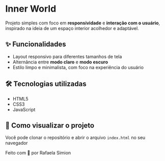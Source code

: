 # Inner World

Projeto simples com foco em **responsividade** e **interação com o usuário**, inspirado na ideia de um espaço interior acolhedor e adaptável.

## ✨ Funcionalidades

- Layout responsivo para diferentes tamanhos de tela
- Alternância entre **modo claro** e **modo escuro** 
- Estilo limpo e minimalista, com foco na experiência do usuário

## 🛠️ Tecnologias utilizadas

- HTML5
- CSS3
- JavaScript

## 📁 Como visualizar o projeto

Você pode clonar o repositório e abrir o arquivo `index.html` no seu navegador

Feito com 💙 por Rafaela Simion